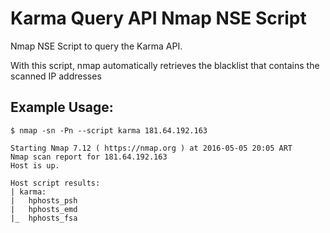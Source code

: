 # Karma Query API Nmap NSE Script

Nmap NSE Script to query the Karma API.

With this script, nmap automatically retrieves the blacklist that contains the scanned IP addresses

## Example Usage:

```
$ nmap -sn -Pn --script karma 181.64.192.163

Starting Nmap 7.12 ( https://nmap.org ) at 2016-05-05 20:05 ART
Nmap scan report for 181.64.192.163
Host is up.

Host script results:
| karma: 
|   hphosts_psh
|   hphosts_emd
|_  hphosts_fsa
```

